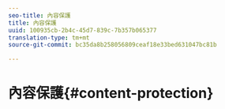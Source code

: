```yaml
---
seo-title: 內容保護
title: 內容保護
uuid: 100935cb-2b4c-45d7-839c-7b357b065377
translation-type: tm+mt
source-git-commit: bc35da8b258056809ceaf18e33bed631047bc81b

---
```



# 內容保護{#content-protection}

